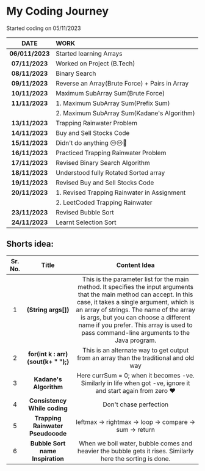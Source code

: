 # My Coding Journey

Started coding on 05/11/2023

|    **DATE**     | **WORK**                                       |
| :-------------: | :--------------------------------------------- |
| **06/011/2023** | Started learning Arrays                        |
| **07/11/2023**  | Worked on Project (B.Tech)                     |
| **08/11/2023**  | Binary Search                                  |
| **09/11/2023**  | Reverse an Array(Brute Force) + Pairs in Array |
| **10/11/2023**  | Maximum SubArray Sum(Brute Force)              |
| **11/11/2023**  | 1. Maximum SubArray Sum(Prefix Sum)            |
|                 | 2. Maximum SubArray Sum(Kadane's Algorithm)    |
| **13/11/2023**  | Trapping Rainwater Problem                     |
| **14/11/2023**  | Buy and Sell Stocks Code                       |
| **15/11/2023**  | Didn't do anything 😔😔🤧                      |
| **16/11/2023**  | Practiced Trapping Rainwater Problem           |
| **17/11/2023**  | Revised Binary Search Algorithm                |
| **18/11/2023**  | Understood fully Rotated Sorted array          |
| **19/11/2023**  | Revised Buy and Sell Stocks Code               |
| **20/11/2023**  | 1. Revised Trapping Rainwater in Assignment    |
|                 | 2. LeetCoded Trapping Rainwater                |
| **23/11/2023**  | Revised Bubble Sort                            |
| **24/11/2023**  | Learnt Selection Sort                          |

## Shorts idea:

| Sr. No. |                Title                |                                                                                                                                                                    Content Idea                                                                                                                                                                    |
| :-----: | :---------------------------------: | :------------------------------------------------------------------------------------------------------------------------------------------------------------------------------------------------------------------------------------------------------------------------------------------------------------------------------------------------: |
|    1    |         **(String args[])**         | This is the parameter list for the main method. It specifies the input arguments that the main method can accept. In this case, it takes a single argument, which is an array of strings. The name of the array is args, but you can choose a different name if you prefer. This array is used to pass command-line arguments to the Java program. |
|    2    | **for(int k : arr){sout(k+ " ");}** |                                                                                                                               This is an alternate way to get output from an array than the traditional and old way                                                                                                                                |
|    3    |       **Kadane's Algorithm**        |                                                                                                                   Here currSum = 0; when it becomes -ve. Similarly in life when got -ve, ignore it and start again from zero ❤️                                                                                                                    |
|    4    |    **Consistency While coding**     |                                                                                                                                                               Don't chase perfection                                                                                                                                                               |
|    5    |  **Trapping Rainwater Pseudocode**  |                                                                                                                                              leftmax -> rightmax -> loop -> compare -> sum -> return                                                                                                                                               |
|    6    |  **Bubble Sort name Inspiration**   |                                                                                                                     When we boil water, bubble comes and heavier the bubble gets it rises. Similarly here the sorting is done.                                                                                                                     |

